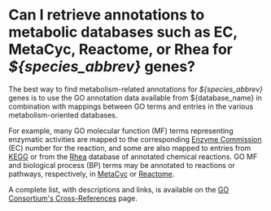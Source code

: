# Can I retrieve annotations to metabolic databases such as EC, MetaCyc, Reactome, or Rhea for *${species_abbrev}* genes?
<!-- pombase_categories: Finding data,Using ontologies -->

The best way to find metabolism-related annotations for *${species_abbrev}* genes
is to use the GO annotation data available from ${database_name} in combination
with mappings between GO terms and entries in the various
metabolism-oriented databases.

For example, many GO molecular function (MF) terms representing
enzymatic activities are mapped to the corresponding [Enzyme Commission](https://www.qmul.ac.uk/sbcs/iubmb/enzyme/) (EC) number for the
reaction, and some are also mapped to entries from
[KEGG](http://www.genome.jp/kegg/) or from the
[Rhea](http://www.rhea-db.org/home) database of annotated chemical
reactions. GO MF and biological process (BP) terms may be annotated to
reactions or pathways, respectively, in [MetaCyc](http://metacyc.org/) or
[Reactome](http://www.reactome.org/).

A complete list, with descriptions and links, is available on the
[GO Consortium's Cross-References](http://geneontology.org/docs/download-mappings/) page.


